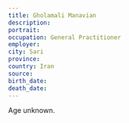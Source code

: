 ```yaml
---
title: Gholamali Manavian
description: 
portrait: 
occupation: General Practitioner
employer: 
city: Sari
province: 
country: Iran
source: 
birth_date: 
death_date: 
---
```


Age unknown.